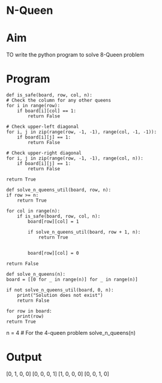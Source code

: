 # N-Queen

# Aim
TO write the python program to solve 8-Queen problem

# Program
    def is_safe(board, row, col, n):
    # Check the column for any other queens
    for i in range(row):
        if board[i][col] == 1:
            return False
    
    # Check upper-left diagonal
    for i, j in zip(range(row, -1, -1), range(col, -1, -1)):
        if board[i][j] == 1:
            return False
    
    # Check upper-right diagonal
    for i, j in zip(range(row, -1, -1), range(col, n)):
        if board[i][j] == 1:
            return False

    return True

    def solve_n_queens_util(board, row, n):
    if row >= n:
        return True

    for col in range(n):
        if is_safe(board, row, col, n):
            board[row][col] = 1  

            if solve_n_queens_util(board, row + 1, n):
                return True

            
            board[row][col] = 0

    return False

    def solve_n_queens(n):
    board = [[0 for _ in range(n)] for _ in range(n)]

    if not solve_n_queens_util(board, 0, n):
        print("Solution does not exist")
        return False

    for row in board:
        print(row)
    return True

n = 4  # For the 4-queen problem
solve_n_queens(n)

# Output
[0, 1, 0, 0]
[0, 0, 0, 1]
[1, 0, 0, 0]
[0, 0, 1, 0]
